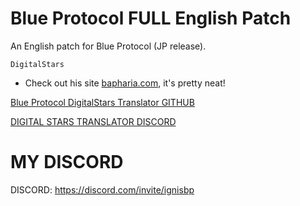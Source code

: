 # Blue Protocol FULL English Patch
An English patch for Blue Protocol (JP release).

`DigitalStars`
* Check out his site [bapharia.com](https://bapharia.com/), it's pretty neat!

[Blue Protocol DigitalStars Translator GITHUB](https://github.com/digitalstars/BlueProtocol-Translate)

[DIGITAL STARS TRANSLATOR DISCORD](https://discord.gg/QwAATupB4b)

# MY DISCORD
DISCORD: https://discord.com/invite/ignisbp
